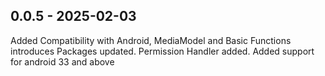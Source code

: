 ## 0.0.5 - 2025-02-03

Added Compatibility with Android, MediaModel and Basic Functions introduces
Packages updated. 
Permission Handler added.
Added support for android 33 and above